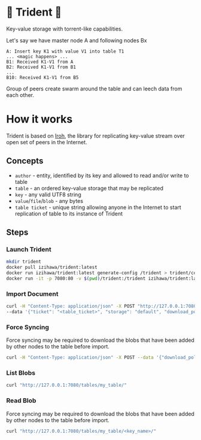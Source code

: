 # 🔱 Trident 🔱

Key-value storage with torrent-like capabilities.

Let's say we have master node A and following nodes Bx

```
A: Insert key K1 with value V1 into table T1
... <magic happens> ...
B1: Received K1-V1 from A
B2: Received K1-V1 from B1
...
B10: Received K1-V1 from B5
```

Group of peers create swarm around the table and can leech data from each other.

# How it works

Trident is based on [Iroh](https://github.com/n0-computer/iroh), the library for
replicating key-value stream over open set of peers in the Internet.

## Concepts

- `author` - entity, identified by its key and allowed to read and/or write to table
- `table` - an ordered key-value storage that may be replicated
- `key` - any valid UTF8 string
- `value`/`file`/`blob` - any bytes
- `table ticket` - unique string allowing anyone in the Internet to start replication of table to its instance of Trident

## Steps

### Launch Trident

```bash 
mkdir trident
docker pull izihawa/trident:latest
docker run izihawa/trident:latest generate-config /trident > trident/config.yaml
docker run -it -p 7080:80 -v $(pwd)/trident:/trident izihawa/trident:latest serve --config-path /trident/config.yaml
```

### Import Document

```bash
curl -H "Content-Type: application/json" -X POST "http://127.0.0.1:7080/tables/document/import/" \
--data '{"ticket": "<table_ticket>", "storage": "default", "download_policy": {"EverythingExcept": []}}'
```

### Force Syncing

Force syncing may be required to download the blobs that have been added by other nodes to the table before import.

```bash
curl -H "Content-Type: application/json" -X POST --data '{"download_policy": {"EverythingExcept": []}, "threads": 32}' "http://127.0.0.1:7080/tables/my_table/sync/"
```

### List Blobs

```bash
curl "http://127.0.0.1:7080/tables/my_table/"
```

### Read Blob

Force syncing may be required to download the blobs that have been added by other nodes to the table before import.

```bash
curl "http://127.0.0.1:7080/tables/my_table/<key_name>/"
```